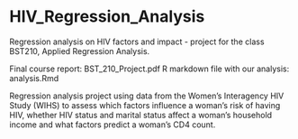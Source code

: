 # HIV_Regression_Analysis 
Regression analysis on HIV factors and impact - project for the class BST210, Applied Regression Analysis. 

Final course report: BST_210_Project.pdf
R markdown file with our analysis: analysis.Rmd

Regression analysis project using data from the Women’s Interagency HIV Study (WIHS) to assess which factors influence a woman’s risk of having HIV, whether HIV status and marital status affect a woman’s household income and what factors predict a woman’s CD4 count. 
